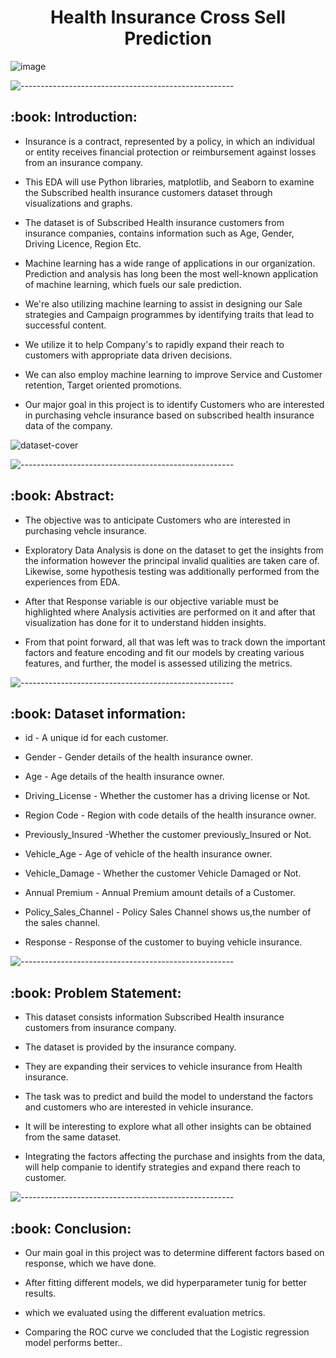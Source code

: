 

<h1 align="center"> Health Insurance Cross Sell Prediction
 </h1>


![image](https://www.recruiter.com//recruiting/wp-content/uploads/2019/02/blocks.png)


<p> </p>

![-----------------------------------------------------](https://raw.githubusercontent.com/andreasbm/readme/master/assets/lines/rainbow.png)

<h2> :book: Introduction:</h2>






* Insurance is a contract, represented by a policy, in which an individual or entity receives financial protection or reimbursement against losses from an insurance company.

* This EDA will use Python libraries, matplotlib, and Seaborn to examine the Subscribed health insurance customers dataset through visualizations and graphs. 

* The dataset is of  Subscribed Health insurance customers from insurance companies, contains information such as Age, Gender, Driving Licence, Region Etc.

* Machine learning has a wide range of applications in our organization. Prediction and analysis has long been the most well-known application of machine learning, which fuels our sale prediction. 

* We're also utilizing machine learning to assist in designing our Sale strategies and Campaign programmes by identifying traits that lead to successful content.

*  We utilize it to help Company's to rapidly expand their reach to customers with appropriate data driven decisions.

* We can also employ machine learning to improve Service and Customer retention, Target oriented promotions.

* Our major goal in this project is to identify Customers who are interested in purchasing vehcle insurance based on subscribed health insurance data of the company.

![dataset-cover](https://user-images.githubusercontent.com/95616692/167281635-1074557a-3b50-41b2-9ef7-957765cc49c2.jpg)



![-----------------------------------------------------](https://raw.githubusercontent.com/andreasbm/readme/master/assets/lines/rainbow.png)


<h2> :book: Abstract:</h2>

* The objective was to anticipate Customers who are interested in purchasing vehcle insurance.

* Exploratory Data Analysis is done on the dataset to get the insights from the information however the principal invalid qualities are taken care of. Likewise, some hypothesis testing was additionally performed from the experiences from EDA.

* After that Response variable is our objective variable must be highlighted where Analysis activities are performed on it and after that visualization has done for it to understand hidden insights. 

* From that point forward, all that was left was to track down the important factors and feature encoding and fit our models by creating various features, and further, the model is assessed utilizing the metrics.



![-----------------------------------------------------](https://raw.githubusercontent.com/andreasbm/readme/master/assets/lines/rainbow.png)


<h2> :book: Dataset information:</h2>


* id - A unique id for each customer.


* Gender - Gender details of the health insurance owner.


* Age - Age details of the health insurance owner.


* Driving_License - Whether the customer has a driving license or Not.


* Region Code - Region with code details of the health insurance owner.


* Previously_Insured -Whether the customer previously_Insured or Not.


* Vehicle_Age - Age of vehicle of the health insurance owner.



* Vehicle_Damage - Whether the customer Vehicle Damaged or Not.


* Annual Premium - Annual Premium amount details of a Customer.


* Policy_Sales_Channel - Policy Sales Channel shows us,the number of the sales channel. 


* Response - Response of the customer to buying vehicle insurance.


![-----------------------------------------------------](https://raw.githubusercontent.com/andreasbm/readme/master/assets/lines/rainbow.png)

<h2> :book: Problem Statement:</h2>

* This dataset consists information Subscribed Health insurance customers from insurance company. 

* The dataset is provided by the insurance company.

* They are expanding their services to vehicle insurance from Health insurance.

* The task was to predict and build the model to understand the factors and customers who are interested in vehicle insurance. 

* It will be interesting to explore what all other insights can be obtained from the same dataset.

* Integrating the factors affecting the purchase and insights from the data, will help companie to identify strategies and expand there reach to customer.



![-----------------------------------------------------](https://raw.githubusercontent.com/andreasbm/readme/master/assets/lines/rainbow.png)

<h2> :book: Conclusion:</h2>

* Our main goal in this project was to determine different factors based on response, which we have done.

* After fitting different models, we did hyperparameter tunig for better results.

* which we evaluated using the different evaluation metrics.

* Comparing the ROC curve we concluded that the Logistic regression  model performs better..


